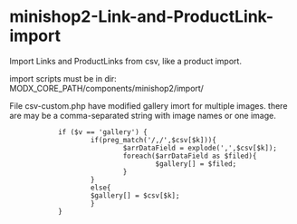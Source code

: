 # minishop2-Link-and-ProductLink-import

Import Links and ProductLinks from csv, like a product import.

import scripts must be in dir: MODX_CORE_PATH/components/minishop2/import/

File csv-custom.php have modified gallery imort for multiple images. there are may be a comma-separated string with image names or one image.

                if ($v == 'gallery') {
                        if(preg_match('/,/',$csv[$k])){
                                $arrDataField = explode(',',$csv[$k]);
                                foreach($arrDataField as $filed){
                                        $gallery[] = $filed;
                                }
                        }
                        else{
                        $gallery[] = $csv[$k];
                        }
                }
